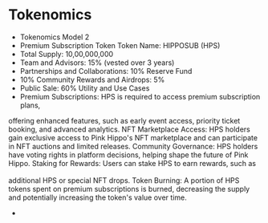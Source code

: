 # Tokenomics

* Tokenomics Model 2
* &#x20;Premium Subscription Token Token Name: HIPPOSUB (HPS)&#x20;
* Total Supply: 10,00,000,000&#x20;
* &#x20;Team and Advisors: 15% (vested over 3 years)&#x20;
* Partnerships and Collaborations: 10% Reserve Fund
* &#x20;10% Community Rewards and Airdrops: 5%
* &#x20;Public Sale: 60% Utility and Use Cases
* &#x20;Premium Subscriptions: HPS is required to access premium subscription plans,



offering enhanced features, such as early event access, priority ticket booking, and advanced analytics. NFT Marketplace Access: HPS holders gain exclusive access to Pink Hippo's NFT marketplace and can participate in NFT auctions and limited releases. Community Governance: HPS holders have voting rights in platform decisions, helping shape the future of Pink Hippo. Staking for Rewards: Users can stake HPS to earn rewards, such as\
\
additional HPS or special NFT drops. Token Burning: A portion of HPS tokens spent on premium subscriptions is burned, decreasing the supply and potentially increasing the token's value over time.

*

